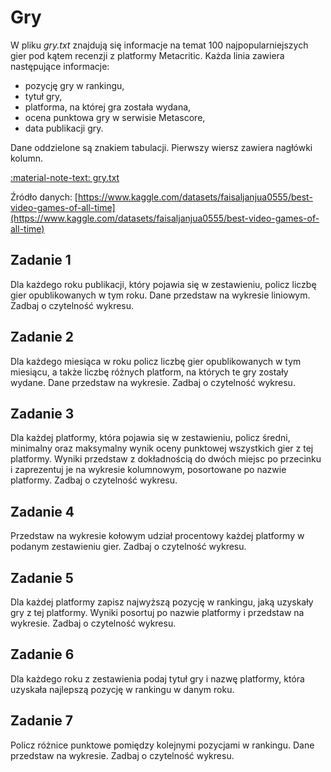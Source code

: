 # Gry

W pliku *gry.txt* znajdują się informacje na temat $100$ najpopularniejszych gier pod kątem recenzji z platformy Metacritic. Każda linia zawiera następujące informacje:

- pozycję gry w rankingu,
- tytuł gry,
- platforma, na której gra została wydana,
- ocena punktowa gry w serwisie Metascore,
- data publikacji gry.

Dane oddzielone są znakiem tabulacji. Pierwszy wiersz zawiera nagłówki kolumn.

[:material-note-text: gry.txt](../../../../assets/gry.txt)

Źródło danych: [https://www.kaggle.com/datasets/faisaljanjua0555/best-video-games-of-all-time](https://www.kaggle.com/datasets/faisaljanjua0555/best-video-games-of-all-time)

## Zadanie 1

Dla każdego roku publikacji, który pojawia się w zestawieniu, policz liczbę gier opublikowanych w tym roku. Dane przedstaw na wykresie liniowym. Zadbaj o czytelność wykresu.

## Zadanie 2

Dla każdego miesiąca w roku policz liczbę gier opublikowanych w tym miesiącu, a także liczbę różnych platform, na których te gry zostały wydane. Dane przedstaw na wykresie. Zadbaj o czytelność wykresu.

## Zadanie 3

Dla każdej platformy, która pojawia się w zestawieniu, policz średni, minimalny oraz maksymalny wynik oceny punktowej wszystkich gier z tej platformy. Wyniki przedstaw z dokładnością do dwóch miejsc po przecinku i zaprezentuj je na wykresie kolumnowym, posortowane po nazwie platformy. Zadbaj o czytelność wykresu.

## Zadanie 4

Przedstaw na wykresie kołowym udział procentowy każdej platformy w podanym zestawieniu gier. Zadbaj o czytelność wykresu.

## Zadanie 5

Dla każdej platformy zapisz najwyższą pozycję w rankingu, jaką uzyskały gry z tej platformy. Wyniki posortuj po nazwie platformy i przedstaw na wykresie. Zadbaj o czytelność wykresu.

## Zadanie 6

Dla każdego roku z zestawienia podaj tytuł gry i nazwę platformy, która uzyskała najlepszą pozycję w rankingu w danym roku.

## Zadanie 7

Policz różnice punktowe pomiędzy kolejnymi pozycjami w rankingu. Dane przedstaw na wykresie. Zadbaj o czytelność wykresu.
